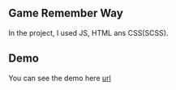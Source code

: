 ## Game Remember Way

In the project, I used JS, HTML ans CSS(SCSS).

## Demo

You can see the demo here [url](https://remember-way.vercel.app/)
